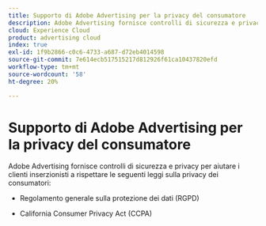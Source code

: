 ```yaml
---
title: Supporto di Adobe Advertising per la privacy del consumatore
description: Adobe Advertising fornisce controlli di sicurezza e privacy per aiutare i clienti inserzionisti a rispettare le leggi sulla privacy dei consumatori.
cloud: Experience Cloud
product: advertising cloud
index: true
exl-id: 1f9b2866-c0c6-4733-a687-d72eb4014598
source-git-commit: 7e614ecb517515217d812926f61ca10437820efd
workflow-type: tm+mt
source-wordcount: '58'
ht-degree: 20%

---
```


# Supporto di Adobe Advertising per la privacy del consumatore

Adobe Advertising fornisce controlli di sicurezza e privacy per aiutare i clienti inserzionisti a rispettare le seguenti leggi sulla privacy dei consumatori:

* Regolamento generale sulla protezione dei dati (RGPD)

* California Consumer Privacy Act (CCPA)
